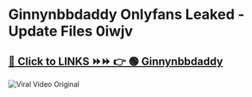 
 # Ginnynbbdaddy Onlyfans Leaked - Update Files 0iwjv

## <h2><a href="https://clipsfans.com/Ginnynbbdaddy&ref=git">🔗 Click to LINKS ⏩⏩ 👉 🟢 Ginnynbbdaddy </a></h2>

<a href="https://clipsfans.com/Ginnynbbdaddy&ref=git" rel="nofollow" data-target="animated-image.originalLink"><img src="https://i.ibb.co.com/xMMVF88/686577567.gif" alt="Viral Video Original" style="max-width: 100%; display: inline-block;" data-target="animated-image.originalImage"></a>

